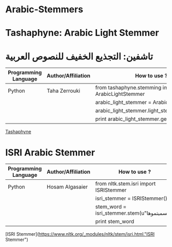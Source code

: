 # Arabic-Stemmers

# Tashaphyne: Arabic Light Stemmer 
# تاشفين: التجذيع الخفيف للنصوص العربية   

 
| Programming Language    | Author/Affiliation | How to use ?                                        |
| --- | --- | --- | 
| Python         | Taha Zerrouki      | from tashaphyne.stemming import ArabicLightStemmer  |
|                |                    | arabic_light_stemmer = ArabicLightStemmer()         |
|                |                    | arabic_light_stemmer.light_stem(u"فسميتموها")               |
|                |                    | print arabic_light_stemmer.get_stem()               |

 [Tashaphyne](https://pypi.org/project/Tashaphyne/."Tashaphyne")
 
 # ISRI Arabic Stemmer
 
 
| Programming Language    | Author/Affiliation | How to use ?                                        |
| --- | --- | --- | 
| Python         | Hosam Algasaier    | from nltk.stem.isri import ISRIStemmer  |
|                |                    | isri_stemmer = ISRIStemmer()         |
|                |                    | stem_word = isri_stemmer.stem(u"فسميتموها")               |
|                |                    | print stem_word               |
 
 [ISRI Stemmer](https://www.nltk.org/_modules/nltk/stem/isri.html."ISRI Stemmer")
